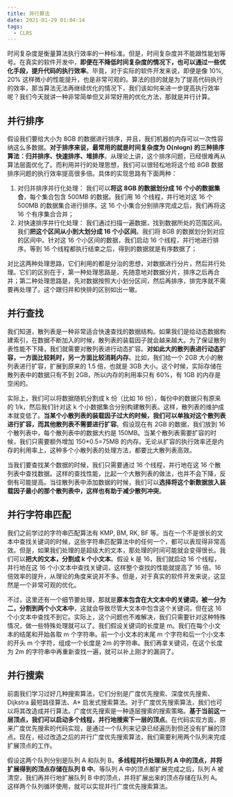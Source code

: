```yaml
---
title: 并行算法
date: 2021-01-29 01:04:14
tags:
  - CLRS
---
```

时间复杂度是衡量算法执行效率的一种标准。但是，时间复杂度并不能跟性能划等号。在真实的软件开发中，**即便在不降低时间复杂度的情况下，也可以通过一些优化手段，提升代码的执行效率**。毕竟，对于实际的软件开发来说，即便是像 10%, 20% 这样微小的性能提升，也是非常可观的。算法的目的就是为了提高代码执行的效率，那当算法无法再继续优化的情况下，我们该如何来进一步提高执行效率呢？我们今天就讲一种非常简单但又非常好用的优化方法，那就是并行计算。

## 并行排序
假设我们要给大小为 8GB 的数据进行排序，并且，我们机器的内存可以一次性容纳这么多数据。**对于排序来说，最常用的就是时间复杂度为 O(nlogn) 的三种排序算法：归并排序、快速排序、堆排序**。从理论上讲，这个排序问题，已经很难再从算法层面优化了。而利用并行的处理思想，我们可以很轻松地将这个给 8GB 数据排序问题的执行效率提高很多倍。具体的实现思路有下面两种：
1. 对归并排序并行化处理：
我们可以**将这 8GB 的数据划分成 16 个小的数据集合**，每个集合包含 500MB 的数据。我们用 16 个线程，并行地对这 16 个 500MB 的数据集合进行排序。这 16 个小集合分别排序完成之后，我们再将这 16 个有序集合合并；
2. 对快速排序并行化处理：
我们通过扫描一遍数据，找到数据所处的范围区间。我们**把这个区间从小到大划分成 16 个小区间**。我们将 8GB 的数据划分到对应的区间中。针对这 16 个小区间的数据，我们启动 16 个线程，并行地进行排序。等到 16 个线程都执行结束之后，得到的数据就是有序数据了；

对比这两种处理思路，它们利用的都是分治的思想，对数据进行分片，然后并行处理。它们的区别在于，第一种处理思路是，先随意地对数据分片，排序之后再合并；第二种处理思路是，先对数据按照大小划分区间，然后再排序，排完序就不需要再处理了。这个跟归并和快排的区别如出一辙。
<!--more-->

## 并行查找
我们知道，散列表是一种非常适合快速查找的数据结构。如果我们是给动态数据构建索引，在数据不断加入的时候，散列表的装载因子就会越来越大。为了保证散列表性能不下降，我们就需要对散列表进行动态扩容。**对如此大的散列表进行动态扩容，一方面比较耗时，另一方面比较消耗内存**。比如，我们给一个 2GB 大小的散列表进行扩容，扩展到原来的 1.5 倍，也就是 3GB 大小。这个时候，实际存储在散列表中的数据只有不到 2GB，所以内存的利用率只有 60%，有 1GB 的内存是空闲的。

实际上，我们可以将数据随机分割成 k 份（比如 16 份），每份中的数据只有原来的 1/k，然后我们针对这 k 个小数据集合分别构建散列表。这样，散列表的维护成本就变低了。**当某个小散列表的装载因子过大的时候，我们可以单独对这个散列表进行扩容，而其他散列表不需要进行扩容**。假设现在有 2GB 的数据，我们放到 16 个散列表中，每个散列表中的数据大约是 150MB。当某个散列表需要扩容的时候，我们只需要额外增加 150\*0.5=75MB 的内存。无论从扩容的执行效率还是内存的利用率上，这种多个小散列表的处理方法，都要比大散列表高效。

当我们要查找某个数据的时候，我们只需要通过 16 个线程，并行地在这 16 个散列表中查找数据。这样的查找性能，比起一个大散列表的做法，也并不会下降，反倒有可能提高。当往散列表中添加数据的时候，我们可以**选择将这个新数据放入装载因子最小的那个散列表中，这样也有助于减少散列冲突**。

## 并行字符串匹配
我们之前学过的字符串匹配算法有 KMP, BM, RK, BF 等。当在一个不是很长的文本中查找关键词的时候，这些字符串匹配算法中的任何一个，都可以表现得非常高效。但是，如果我们处理的是超级大的文本，那处理的时间可能就会变得很长。我们可以**把大的文本，分割成 k 个小文本**。假设 k 是 16，我们就启动 16 个线程，并行地在这 16 个小文本中查找关键词，这样整个查找的性能就提高了 16 倍。16 倍效率的提升，从理论的角度来说并不多。但是，对于真实的软件开发来说，这显然是一个非常可观的优化。

不过，这里还有一个细节要处理，那就是**原本包含在大文本中的关键词，被一分为二，分割到两个小文本中**，这就会导致尽管大文本中包含这个关键词，但在这 16 个小文本中查找不到它。实际上，这个问题也不难解决，我们只需要针对这种特殊情况，做一些特殊处理就可以了。我们假设关键词的长度是 m。我们在每个小文本的结尾和开始各取 m 个字符串。前一个小文本的末尾 m 个字符和后一个小文本的开头 m 个字符，组成一个长度是 2m 的字符串。我们再拿关键词，在这个长度为 2m 的字符串中再重新查找一遍，就可以补上刚才的漏洞了。

## 并行搜索
前面我们学习过好几种搜索算法，它们分别是广度优先搜索、深度优先搜索、Dijkstra 最短路径算法、A\* 启发式搜索算法。对于广度优先搜索算法，我们也可以将其改造成并行算法。广度优先搜索是一种逐层搜索的搜索策略。**基于当前这一层顶点，我们可以启动多个线程，并行地搜索下一层的顶点**。在代码实现方面，原来广度优先搜索的代码实现，是通过一个队列来记录已经遍历到但还没有扩展的顶点。现在，经过改造之后的并行广度优先搜索算法，我们需要利用两个队列来完成扩展顶点的工作。

假设这两个队列分别是队列 A 和队列 B。**多线程并行处理队列 A 中的顶点，并将扩展得到的顶点存储在队列 B 中**。等队列 A 中的顶点都扩展完成之后，队列 A 被清空，我们再并行地扩展队列 B 中的顶点，并将扩展出来的顶点存储在队列 A。这样两个队列循环使用，就可以实现并行广度优先搜索算法。
